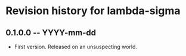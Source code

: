 # Revision history for lambda-sigma

## 0.1.0.0 -- YYYY-mm-dd

* First version. Released on an unsuspecting world.
